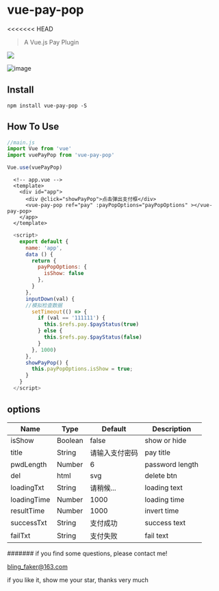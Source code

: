 # vue-pay-pop
<<<<<<< HEAD

> A Vue.js Pay Plugin

<a href="https://www.npmjs.org/package/vue-pay-pop">
  <img src="https://img.shields.io/npm/v/vue-pay-pop.svg">
</a>

![image](https://github.com/Blubiubiu/vue-pay-pop/tree/master/gif/demo.png)


## Install
```shell
npm install vue-pay-pop -S
```

## How To Use

``` javascript
//main.js
import Vue from 'vue'
import vuePayPop from 'vue-pay-pop'

Vue.use(vuePayPop)
```

``` vue
  <!-- app.vue -->
  <template>
    <div id="app">
      <div @click="showPayPop">点击弹出支付框</div>
      <vue-pay-pop ref="pay" :payPopOptions="payPopOptions" ></vue-pay-pop>
    </app>
  </template>
```
``` javascript
  <script>
    export default {
      name: 'app',
      data () {
        return {
          payPopOptions: {
            isShow: false
          },
        }
      },
      inputDown(val) {
      //模拟检查数据
        setTimeout(() => {
          if (val == '111111') {
            this.$refs.pay.$payStatus(true)
          } else {
            this.$refs.pay.$payStatus(false)
          }
        }, 1000)
      },
      showPayPop() {
        this.payPopOptions.isShow = true;
      }
    }
  </script>
```

## options

| Name | Type | Default | Description |
| ---- | ---- | ------- | ----------- |
| isShow | Boolean | false | show or hide |
| title | String | 请输入支付密码 | pay title |
| pwdLength | Number | 6 | password length |
| del | html | svg | delete btn |
| loadingTxt | String | 请稍候... | loading text |
| loadingTime | Number | 1000 | loading time |
| resultTime | Number | 1000 | invert time |
| successTxt | String | 支付成功 | success text |
| failTxt | String | 支付失败 | fail text |


#######
if you find some questions, please contact me!

bling_faker@163.com

if you like it, show me your star, thanks very much


